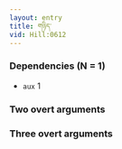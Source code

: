 ```yaml
---
layout: entry
title: གཉིད་
vid: Hill:0612
---
```

### Dependencies (N = 1)
* `aux` 1


### Two overt arguments


### Three overt arguments
